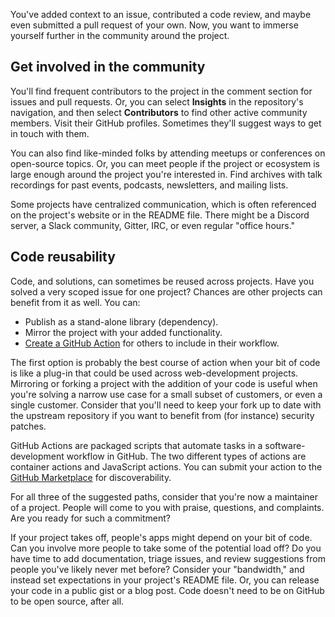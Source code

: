 You've added context to an issue, contributed a code review, and maybe even submitted a pull request of your own. Now, you want to immerse yourself further in the community around the project.

## Get involved in the community

You'll find frequent contributors to the project in the comment section for issues and pull requests. Or, you can select **Insights** in the repository's navigation, and then select **Contributors** to find other active community members. Visit their GitHub profiles. Sometimes they'll suggest ways to get in touch with them.

You can also find like-minded folks by attending meetups or conferences on open-source topics. Or, you can meet people if the project or ecosystem is large enough around the project you're interested in. Find archives with talk recordings for past events, podcasts, newsletters, and mailing lists.

Some projects have centralized communication, which is often referenced on the project's website or in the README file. There might be a Discord server, a Slack community, Gitter, IRC, or even regular "office hours."

## Code reusability

Code, and solutions, can sometimes be reused across projects. Have you solved a very scoped issue for one project? Chances are other projects can benefit from it as well. You can:

- Publish as a stand-alone library (dependency).
- Mirror the project with your added functionality.
- [Create a GitHub Action](/learn/modules/github-actions-automate-tasks/) for others to include in their workflow.

The first option is probably the best course of action when your bit of code is like a plug-in that could be used across web-development projects. Mirroring or forking a project with the addition of your code is useful when you're solving a narrow use case for a small subset of customers, or even a single customer. Consider that you'll need to keep your fork up to date with the upstream repository if you want to benefit from (for instance) security patches.

GitHub Actions are packaged scripts that automate tasks in a software-development workflow in GitHub. The two different types of actions are container actions and JavaScript actions. You can submit your action to the [GitHub Marketplace](https://github.com/marketplace?type=actions) for discoverability.

For all three of the suggested paths, consider that you're now a maintainer of a project. People will come to you with praise, questions, and complaints. Are you ready for such a commitment?

If your project takes off, people's apps might depend on your bit of code. Can you involve more people to take some of the potential load off? Do you have time to add documentation, triage issues, and review suggestions from people you've likely never met before? Consider your "bandwidth," and instead set expectations in your project's README file. Or, you can release your code in a public gist or a blog post. Code doesn't need to be on GitHub to be open source, after all.